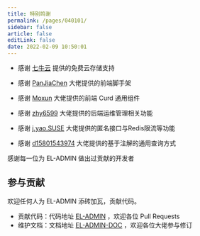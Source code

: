 ```yaml
---
title: 特别鸣谢
permalink: /pages/040101/
sidebar: false
article: false
editLink: false
date: 2022-02-09 10:50:01
---
```


- 感谢 [七牛云](https://portal.qiniu.com/signup?utm_source=kaiyuan&utm_media=ELADMIN) 提供的免费云存储支持

- 感谢 [PanJiaChen](https://github.com/PanJiaChen/vue-element-admin) 大佬提供的前端脚手架

- 感谢 [Moxun](https://github.com/moxun1639) 大佬提供的前端 Curd 通用组件

- 感谢 [zhy6599](https://gitee.com/zhy6599) 大佬提供的后端运维管理相关功能

- 感谢 [j.yao.SUSE](https://github.com/everhopingandwaiting) 大佬提供的匿名接口与Redis限流等功能

- 感谢 [d15801543974](https://github.com/d15801543974) 大佬提供的基于注解的通用查询方式

感谢每一位为 EL-ADMIN 做出过贡献的开发者

## 参与贡献

欢迎任何人为 EL-ADMIN 添砖加瓦，贡献代码。

- 贡献代码：代码地址 [EL-ADMIN](https://github.com/elunez/eladmin) ，欢迎各位 Pull Requests
- 维护文档：文档地址 [EL-ADMIN-DOC](https://github.com/elunez/eladmin-doc) ，欢迎各位大佬参与修订
